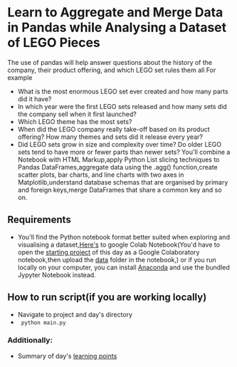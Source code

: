 # Learn to Aggregate and Merge Data in Pandas while Analysing a Dataset of LEGO Pieces

The use of pandas will help answer questions about the history of the company, their product offering, and which LEGO set rules them all
For example

- What is the most enormous LEGO set ever created and how many parts did it have?
- In which year were the first LEGO sets released and how many sets did the company sell when it first launched?
- Which LEGO theme has the most sets? 
- When did the LEGO company really take-off based on its product offering? How many themes and sets did it release every year?
- Did LEGO sets grow in size and complexity over time? Do older LEGO sets tend to have more or fewer parts than newer sets? 
You'll combine a Notebook with HTML Markup,apply Python List slicing techniques to Pandas DataFrames,aggregate data using 
the .agg() function,create scatter plots, bar charts, and line charts with two axes in Matplotlib,understand database schemas that are 
organised by primary and foreign keys,merge DataFrames that share a common key and so on.

## Requirements 
  - You'll find the Python notebook format better suited when exploring and visualising a dataset,[Here's](https://colab.research.google.com) to 
  google Colab Notebook(You'd have to open the [starting project](https://github.com/ima-eky/100-days-of-code-course/blob/main/day-73/Lego_Analysis_for_Course_(start).ipynb) of this day as a Google Colaboratory  notebook,then upload the [data](https://github.com/ima-eky/100-days-of-code-course/tree/main/day-73/data) folder in the notebook,) 
  or if you run locally on your computer, you can install [Anaconda](https://www.anaconda.com/products/distribution) and use the bundled Jypyter Notebook instead.
  
  
  ## How to run script(if you are working locally)
  - Navigate to project and day's directory
  - ` python main.py`

  ### Additionally:
  - Summary of day's [learning points](https://github.com/ima-eky/100-days-of-code-course/blob/main/day-73/learning_points.txt)
  
